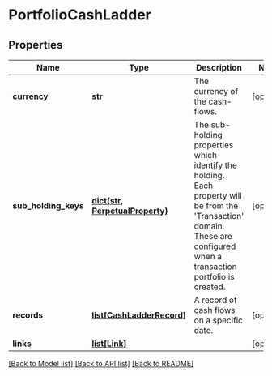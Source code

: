 # PortfolioCashLadder


## Properties
Name | Type | Description | Notes
------------ | ------------- | ------------- | -------------
**currency** | **str** | The currency of the cash-flows. | [optional] 
**sub_holding_keys** | [**dict(str, PerpetualProperty)**](PerpetualProperty.md) | The sub-holding properties which identify the holding. Each property will be from the &#39;Transaction&#39; domain. These are configured when a transaction portfolio is created. | [optional] 
**records** | [**list[CashLadderRecord]**](CashLadderRecord.md) | A record of cash flows on a specific date. | [optional] 
**links** | [**list[Link]**](Link.md) |  | [optional] 

[[Back to Model list]](../README.md#documentation-for-models) [[Back to API list]](../README.md#documentation-for-api-endpoints) [[Back to README]](../README.md)


